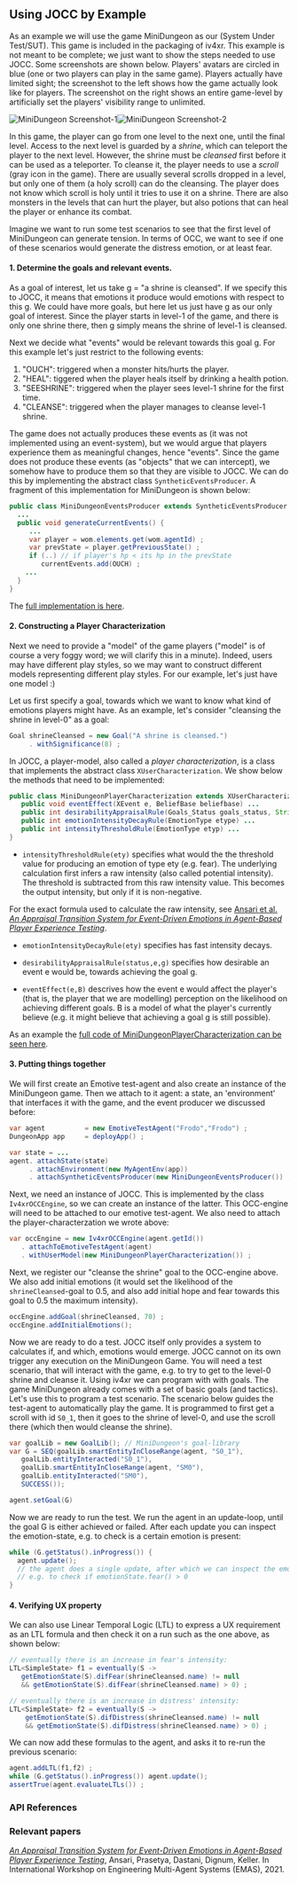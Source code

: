 ## Using JOCC by Example

As an example we will use the game MiniDungeon as our (System Under Test/SUT). This game is included in the packaging of iv4xr. This example is not meant to be complete; we just want to show the steps needed to use JOCC. Some screenshots are shown below. Players' avatars are circled in blue (one or two players can play in the same game). Players actually have limited sight; the screenshot to the left shows how the game actually look like for players. The screenshot on the right shows an entire game-level by artificially set the players' visibility range to unlimited.

![MiniDungeon Screenshot-1](./minidungeonShot3.png)![MiniDungeon Screenshot-2](./minidungeonShot2.png)

In this game, the player can go from one level to the next one, until the final level. Access to the next level is guarded by a _shrine_, which can teleport the player to the next level. However, the shrine must be _cleansed_ first before it can be used as a teleporter. To cleanse it, the player needs to use a _scroll_ (gray icon in the game). There are usually several scrolls dropped in a level, but only one of them (a holy scroll) can do the cleansing. The player does not know which scroll is holy until it tries to use it on a shrine. There are also monsters in the levels that can hurt the player, but also potions that can heal the player or enhance its combat.

Imagine we want to run some test scenarios to see that the first level of MiniDungeon can generate tension. In terms of OCC, we want to see if one of these scenarios would generate the distress emotion, or at least fear.

#### 1. Determine the goals and relevant events.

As a goal of interest, let us take g = "a shrine is cleansed". If we specify this to JOCC, it means that emotions it produce would emotions with respect to this g. We could have more goals, but here let us just have g as our only goal of interest. Since the player starts in level-1 of the game, and there is only one shrine there, then g simply means the shrine of level-1 is cleansed.

Next we decide what "events" would be relevant towards this goal g. For this example let's just restrict to the following events:

   1. "OUCH": triggered when a monster hits/hurts the player.
   2. "HEAL": tiggered when the player heals itself by drinking a health potion.
   3. "SEESHRINE": triggered when the player sees level-1 shrine for the first time.
   4. "CLEANSE": triggered when the player manages to cleanse level-1 shrine.

The game does not actually produces these events as (it was not implemented using an event-system), but we would argue that players experience them as meaningful changes, hence "events". Since the game does not produce these events (as "objects" that we can intercept), we somehow have to produce them so that they are visible to JOCC. We can do this by implementing the abstract class `SyntheticEventsProducer`. A fragment of this implementation for MiniDungeon is shown below:

```Java
public class MiniDungeonEventsProducer extends SyntheticEventsProducer {
  ...
  public void generateCurrentEvents() {
     ...
     var player = wom.elements.get(wom.agentId) ;
     var prevState = player.getPreviousState() ;
     if (..) // if player's hp < its hp in the prevState
        currentEvents.add(OUCH) ;
    ...
  }
}
```

The [full implementation is here](../src/main/java/nl/uu/cs/aplib/exampleUsages/miniDungeon/testAgent/MiniDungeonEventsProducer.java).



#### 2. Constructing a Player Characterization

Next we need to provide a "model" of the game players ("model" is of course a very foggy word; we will clarify this in a minute).
Indeed, users may have different play styles, so we may want to construct different models representing different play styles.
For our example, let's just have one model :)

Let us first specify a goal, towards which we want to know what kind of emotions players might have. As an example, let's consider "cleansing the shrine in level-0" as a goal:

```Java
Goal shrineCleansed = new Goal("A shrine is cleansed.")
     . withSignificance(8) ;
```

In JOCC, a player-model, also called a _player characterization_, is a class that implements the abstract class `XUserCharacterization`. We show below the methods that need to be implemented:

```java
public class MiniDungeonPlayerCharacterization extends XUserCharacterization {
   public void eventEffect(XEvent e, BeliefBase beliefbase) ...
   public int desirabilityAppraisalRule(Goals_Status goals_status, String eventName, String goalName) ...
   public int emotionIntensityDecayRule(EmotionType etype) ...
   public int intensityThresholdRule(EmotionType etyp) ...
}
```

  * `intensityThresholdRule(ety)` specifies what would the the threshold value for producing an emotion of type ety (e.g. fear). The underlying calculation first infers a raw intensity (also called potential intensity). The threshold is subtracted from this raw intensity value. This becomes the output intensity, but only if it is non-negative.

  For the exact formula used to calculate the raw intensity, see [Ansari et al. _An Appraisal Transition System for Event-Driven Emotions in Agent-Based Player Experience Testing_](https://arxiv.org/pdf/2105.05589).

  * `emotionIntensityDecayRule(ety)` specifies has fast intensity decays.

  * `desirabilityAppraisalRule(status,e,g)` specifies how desirable an event e would be, towards achieving the goal g.

  * `eventEffect(e,B)` descrives how the event e would affect the player's (that is, the player that we are modelling) perception on the likelihood on achieving different goals. B is a model of what the player's currently believe (e.g. it might believe that achieving a goal g is still possible).

As an example the [full code of MiniDungeonPlayerCharacterization can be seen here](../src/main/java/nl/uu/cs/aplib/exampleUsages/miniDungeon/testAgent/MiniDungeonPlayerCharacterization.java).

#### 3. Putting things together

We will first create an Emotive test-agent and also create an instance of the MiniDungeon game. Then we attach to it agent: a state, an 'environment' that interfaces it with the game, and the event producer we discussed before:

```Java
var agent          = new EmotiveTestAgent("Frodo","Frodo") ;
DungeonApp app     = deployApp() ;

var state = ...
agent. attachState(state)
     . attachEnvironment(new MyAgentEnv(app))
     . attachSyntheticEventsProducer(new MiniDungeonEventsProducer()) ;
```


Next, we need an instance of JOCC. This is implemented by the class `Iv4xrOCCEngine`, so we can create an instance of the latter. This OCC-engine will need to be attached to our emotive test-agent. We also need to attach the player-characterzation we wrote above:


```Java
var occEngine = new Iv4xrOCCEngine(agent.getId())
   . attachToEmotiveTestAgent(agent)
   . withUserModel(new MiniDungeonPlayerCharacterization()) ;
```

Next, we register our "cleanse the shrine" goal to the OCC-engine above. We also add initial emotions (it would set the likelihood of the `shrineCleansed`-goal to 0.5, and also add initial hope and fear towards this goal to 0.5 the maximum intensity).


```Java
occEngine.addGoal(shrineCleansed, 70) ;
occEngine.addInitialEmotions();

```

Now we are ready to do a test. JOCC itself only provides a system to calculates if, and which, emotions would emerge. JOCC cannot on its own trigger any execution on the MiniDungeon Game. You will need a test scenario, that will interact with the game, e.g. to try to get to the level-0 shrine and cleanse it. Using iv4xr we can program with with goals. The game MiniDungeon already comes with a set of basic goals (and tactics). Let's use this to program a test scenario. The scenario below guides the test-agent to automatically play the game. It is programmed to first get a scroll with id `S0_1`, then it goes to the shrine of level-0, and use the scroll there (which then would cleanse the shrine).

```Java
var goalLib = new GoalLib(); // MiniDungeon's goal-library
var G = SEQ(goalLib.smartEntityInCloseRange(agent, "S0_1"),
   goalLib.entityInteracted("S0_1"),
   goalLib.smartEntityInCloseRange(agent, "SM0"),
   goalLib.entityInteracted("SM0"),
   SUCCESS());

agent.setGoal(G)   
```

Now we are ready to run the test. We run the agent in an update-loop, until the goal G is either achieved or failed. After each update you can inspect the emotion-state, e.g. to check is a certain emotion is present:

```Java
while (G.getStatus().inProgress()) {
  agent.update();
  // the agent does a single update, after which we can inspect the emotion-state
  // e.g. to check if emotionState.fear() > 0
}
```

#### 4. Verifying UX property

We can also use Linear Temporal Logic (LTL) to express a UX requirement as an LTL formula and then check it on a run such as the one above, as shown below:

```Java
// eventually there is an increase in fear's intensity:
LTL<SimpleState> f1 = eventually(S ->
   getEmotionState(S).difFear(shrineCleansed.name) != null
   && getEmotionState(S).difFear(shrineCleansed.name) > 0) ;

// eventually there is an increase in distress' intensity:
LTL<SimpleState> f2 = eventually(S ->
    getEmotionState(S).difDistress(shrineCleansed.name) != null
    && getEmotionState(S).difDistress(shrineCleansed.name) > 0) ;
```

We can now add these formulas to the agent, and asks it to re-run the previous scenario:

```Java
agent.addLTL(f1,f2) ;
while (G.getStatus().inProgress()) agent.update();
assertTrue(agent.evaluateLTLs()) ;
```

### API References

### Relevant papers

[_An Appraisal Transition System for Event-Driven Emotions in Agent-Based Player Experience Testing_](https://arxiv.org/pdf/2105.05589), Ansari, Prasetya, Dastani, Dignum, Keller. In
International Workshop on Engineering Multi-Agent Systems (EMAS), 2021.
